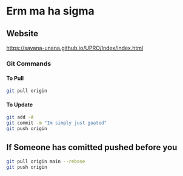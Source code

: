 # Erm ma ha sigma

## Website

<https://savana-unana.github.io/UPRO/Index/index.html>

### Git Commands

#### To Pull

``` bash
git pull origin
```

#### To Update

```bash
git add -A 
git commit -m "Im simply just goated"
git push origin 

```

## If Someone has comitted pushed before you

 ``` bash
 git pull origin main --rebase
 git push origin
```

